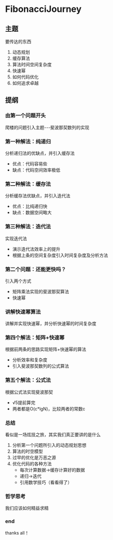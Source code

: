 # FibonacciJourney
## 主题
要传达的东西
1. 动态规划
2. 缓存算法
3. 算法时间空间复杂度
4. 快速幂
5. 如何代码优化
6. 如何追求卓越
## 提纲
### 由第一个问题开头
爬楼的问题引入主题---斐波那契数列的实现
### 第一种解法：纯递归
分析递归法的优缺点，并引入缓存法
* 优点：代码容易些
* 缺点：代码空间效率极低
### 第二种解法：缓存法
分析缓存法优缺点，并引入迭代法
* 优点：比纯递归快
* 缺点：数据空间略大
### 第三种解法：迭代法
实现迭代法
* 演示迭代法效率上的提升
* 根据上条的空间复杂度引入时间复杂度及分析方法
### 第二个问题：还能更快吗？
引入两个方式
* 矩阵乘法实现的斐波那契算法
* 快速幂
### 讲解快速幂算法
讲解并实现快速幂，并分析快速幂的时间复杂度
### 第四个解法：矩阵+快速幂
根据前两条的思路实现矩阵+快速幂的算法
* 分析效率和复杂度
* 引入斐波那契数列的公式算法
### 第五个解法：公式法
根据公式法实现斐波那契
* √5提前算完
* 两者都是O(c*lgN)，比较两者的常数c
### 总结
看似是一场炫技之旅，其实我们真正要讲的是什么
1. 分析第一个问题所引入的动态规划思想
2. 算法的时空模型
3. 过早的优化是万恶之源
4. 优化代码的各种方法
    * 每次计算数据->缓存计算好的数据
    * 递归->迭代
    * 引用数学技巧（看看得了）
### 哲学思考
我们应该如何精益求精
### end
thanks all！
